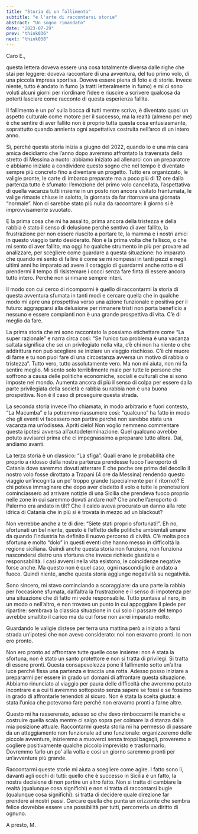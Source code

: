 ```yaml
---
title: "Storia di un fallimento"
subtitle: "e l'arte di raccontarsi storie"
abstract: "Un sogno rimandato"
date: "2023-07-29"
prev: "think036"
next: "think038"
---
```


Caro E.,

questa lettera doveva essere una cosa totalmente diversa dalle righe che stai per leggere: doveva raccontare di una avventura, del tuo primo volo, di una piccola impresa sportiva. Doveva essere piena di foto e di storie. Invece niente, tutto è andato in fumo (a tratti letteralmente in fumo) e mi ci sono voluti alcuni giorni per riordinare l’idee e riuscire a scrivere qualcosa da poterti lasciare come racconto di questa esperienza fallita.

Il fallimento è un po’ sulla bocca di tutti mentre scrivo, è diventato quasi un aspetto culturale come motore per il successo, ma la realtà (almeno per me) è che sentire di aver fallito non è proprio tutta questa cosa entusiasmante, soprattutto quando annienta ogni aspettativa costruita nell’arco di un intero anno.

Sì, perché questa storia inizia a giugno del 2022, quando io e una mia cara amica decidiamo che l’anno dopo avremmo affrontato la traversata dello stretto di Messina a nuoto: abbiamo iniziato ad allenarci con un preparatore e abbiamo iniziato a condividere questo sogno che nel tempo è diventato sempre più concreto fino a diventare un progetto. Tutto era organizzato, le valigie pronte, le carte di imbarco preparate ma a poco più di 12 ore dalla partenza tutto è sfumato: l’emozione del primo volo cancellata, l’aspettativa di quella vacanza tutti insieme in un posto non ancora visitato frantumata, le valige rimaste chiuse in salotto, la giornata da far ritornare una giornata “normale”. Non ci sarebbe stato più nulla da raccontare: il giorno si è improvvisamente svuotato.

E la prima cosa che mi ha assalito, prima ancora della tristezza e della rabbia è stato il senso di delusione perché sentivo di aver fallito, la frustrazione per non essere riuscito a portare te, la mamma e i nostri amici in questo viaggio tanto desiderato. Non è la prima volta che fallisco, o che mi sento di aver fallito, ma oggi ho qualche strumento in più per provare ad analizzare, per scegliere come guardare a questa situazione: ho imparato che quando mi sento di fallire è come se mi rompessi in tanti pezzi e negli ultimi anni ho imparato ad avere il coraggio di guardarmi anche rotto e di prendermi il tempo di risistemare i cocci senza fare finta di essere ancora tutto intero. Perché non si rimane sempre interi.

Il modo con cui cerco di ricompormi è quello di raccontarmi la storia di questa avventura sfumata in tanti modi e cercare quella che in qualche modo mi apre una prospettiva verso una azione funzionale e positiva per il futuro: aggrapparsi alla delusione per rimanere tristi non porta beneficio a nessuno e essere compianti non è una grande prospettiva di vita. C’è di meglio da fare.

La prima storia che mi sono raccontato la possiamo etichettare come “La super razionale” e narra circa così: “Se l’unico tuo problema è una vacanza saltata significa che sei un privilegiato nella vita, c’è chi non ha niente o che addirittura non può scegliere se iniziare un viaggio rischioso. C’è chi muore di fame e tu non puoi fare di una circostanza avversa un motivo di rabbia o tristezza”. Tutto vero, tutto assolutamente vero. Ma non mi aiuta, non mi fa sentire meglio. Mi sento solo terribilmente male per tutte le persone che soffrono a causa delle politiche economiche, sociali e culturali che si sono imposte nel mondo. Aumenta ancora di più il senso di colpa per essere dalla parte privilegiata della società e rabbia su rabbia non è una buona prospettiva. Non è il caso di proseguire questa strada.

La seconda storia invece l’ho chiamata, in modo arbitrario e fuori contesto, “La Macumba” e la potremmo riassumere così: “qualcuno” ha fatto in modo che gli eventi vi facessero non partire perché non sarebbe stata una vacanza ma un’odissea. Apriti cielo! Non voglio nemmeno commentare questa ipotesi avversa all’autodeterminazione. Quel qualcuno avrebbe potuto avvisarci prima che ci impegnassimo a preparare tutto allora. Dai, andiamo avanti.

La terza storia è un classico: “La sfiga”. Quali erano le probabilità che proprio a ridosso della nostra partenza prendesse fuoco l’aeroporto di Catania dove saremmo dovuti atterrare E che poche ore prima del decollo il nostro volo fosse dirottato a Trapani (4 ore da Messina) rendendo questo viaggio un’incognita un po’ troppo grande (specialmente per il ritorno)? E chi poteva immaginare che dopo aver disdetto il volo e tutte le prenotazioni cominciassero ad arrivare notizie di una Sicilia che prendeva fuoco proprio nelle zone in cui saremmo dovuti andare noi? Che anche l’aeroporto di Palermo era andato in tilt? Che il caldo aveva procurato un danno alla rete idrica di Catania che in più si è trovata in mezzo ad un blackout?

Non verrebbe anche a te di dire: “Siete stati proprio sfortunati!”. Eh no, sfortunati un bel niente, questo è l’effetto delle politiche ambientali umane da quando l’industria ha definito il nuovo percorso di civiltà. C’è molta poca sfortuna e molto “dolo” in questi eventi che hanno messo in difficoltà la regione siciliana. Quindi anche questa storia non funziona, non funziona nascondersi dietro una sfortuna che invece richiede giustizia e responsabilità. I casi avversi nella vita esistono, le coincidenze negative forse anche. Ma questo non è quel caso, ogni nascondiglio è andato a fuoco. Quindi niente, anche questa storia aggiunge negatività su negatività.

Sono sincero, mi stavo cominciando a scoraggiare: da una parte la rabbia per l’occasione sfumata, dall’altra la frustrazione e il senso di impotenza per una situazione che di fatto mi vede responsabile. Tutto puntava al nero, in un modo o nell’altro, e non trovavo un punto in cui appoggiare il piede per ripartire: sembrava la classica situazione in cui solo il passare del tempo avrebbe smaltito il carico ma da cui forse non avrei imparato molto. 

Guardando le valigie distese per terra una mattina però a iniziato a farsi strada un’ipotesi che non avevo considerato: noi non eravamo pronti. Io non ero pronto.

Non ero pronto ad affrontare tutte quelle cose insieme: non è stata la sfortuna, non è stato un santo protettore e non si tratta di privilegi. Si tratta di essere pronti. Questa consapevolezza pone il fallimento sotto un’altra luce perché fissa una partenza e traccia una rotta. Adesso posso iniziare a prepararmi per essere in grado un domani di affrontare questa situazione. Abbiamo rinunciato al viaggio per paura delle difficoltà che avremmo potuto incontrare e a cui ti avremmo sottoposto senza sapere se fossi e se fossimo in grado di affrontarle tenendoti al sicuro. Non è stata la scelta giusta: è stata l’unica che potevamo fare perché non eravamo pronti a farne altre.

Questo mi ha rasserenato, adesso so che devo rimboccarmi le maniche e costruire quella scala mentre ci salgo sopra per colmare la distanza dalla mia posizione attuale. Raccontarmi questa storia mi ha permesso di passare da un atteggiamento non funzionale ad uno funzionale: organizzeremo delle piccole avventure, inizieremo a muoverci senza troppi bagagli, proveremo a cogliere positivamente qualche piccolo imprevisto e trasformarlo. Dovremmo farlo un po’ alla volta e così un giorno saremmo pronti per un’avventura più grande.

Raccontarmi queste storie mi aiuta a scegliere come agire. I fatto sono lì, davanti agli occhi di tutti: quello che è successo in Sicilia è un fatto, la nostra decisione di non partire un altro fatto. Non si tratta di cambiare la realtà (qualunque cosa significhi) e non si tratta di raccontarsi bugie (qualunque cosa significhi): si tratta di decidere quale direzione far prendere ai nostri passi. Cercare quella che punta un orizzonte che sembra felice dovrebbe essere una possibilità per tutti, percorrerla un diritto di ognuno.

A presto,
M.